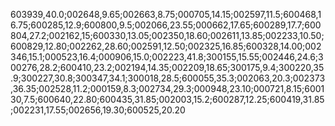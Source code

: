 603939,40.0;002648,9.65;002663,8.75;000705,14.15;002597,11.5;600468,16.75;600285,12.9;600800,9.5;002066,23.55;000662,17.65;600289,17.7;600804,27.2;002162,15;600330,13.05;002350,18.60;002611,13.85;002233,10.50;600829,12.80;002262,28.60;002591,12.50;002325,16.85;600328,14.00;002346,15.1;000523,16.4;000906,15.0;002223,41.8;300155,15.55;002446,24.6;300276,28.2;600410,23.2;002194,14.35;002209,18.65;300175,9.4;300220,35.9;300227,30.8;300347,34.1;300018,28.5;600055,35.3;002063,20.3;002373,36.35;002528,11.2;000159,8.3;002734,29.3;000948,23.10;000721,8.15;600130,7.5;600640,22.80;600435,31.85;002003,15.2;600287,12.25;600419,31.85;002231,17.55;002656,19.30;600525,20.20
